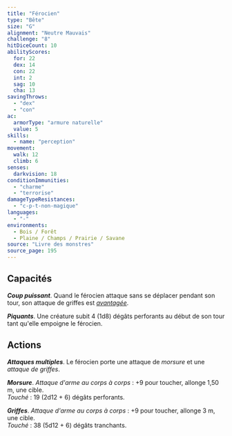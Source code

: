 ```yaml
---
title: "Férocien"
type: "Bête"
size: "G"
alignment: "Neutre Mauvais"
challenge: "8"
hitDiceCount: 10
abilityScores:
  for: 22
  dex: 14
  con: 22
  int: 2
  sag: 10
  cha: 13
savingThrows:
  - "dex"
  - "con"
ac:
  armorType: "armure naturelle"
  value: 5
skills:
  - name: "perception"
movement:
  walk: 12
  climb: 6
senses:
  darkvision: 18
conditionImmunities:
  - "charme"
  - "terrorise"
damageTypeResistances:
  - "c-p-t-non-magique"
languages:
  - "-"
environments:
  - Bois / Forêt
  - Plaine / Champs / Prairie / Savane
source: "Livre des monstres"
source_page: 195
---
```

## Capacités
_**Coup puissant**_. Quand le férocien attaque sans se déplacer pendant son tour, son attaque de griffes est [_avantagée_](/utiliser-les-caracteristiques/#avantage-et-desavantage).

_**Piquants**_. Une créature subit 4 (1d8) dégâts perforants au début de son tour tant qu'elle empoigne le férocien.

## Actions
_**Attaques multiples**_. Le férocien porte une attaque de _morsure_ et une _attaque de griffes_.

_**Morsure**_. _Attaque d'arme au corps à corps_ : +9 pour toucher, allonge 1,50 m, une cible.  
_Touché_ : 19 (2d12 + 6) dégâts perforants.

_**Griffes**_. _Attaque d'arme au corps à corps_ : +9 pour toucher, allonge 3 m, une cible.  
_Touché_ : 38 (5d12 + 6) dégâts tranchants.
